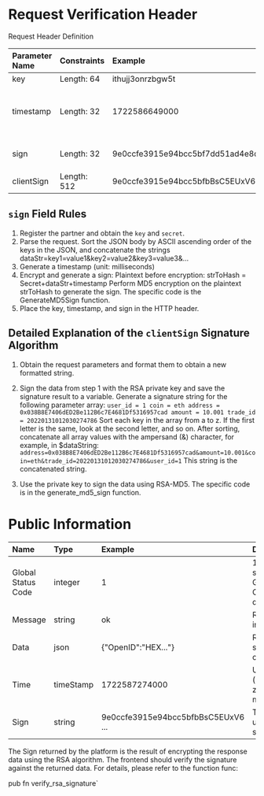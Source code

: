 
# Request Verification Header

Request Header Definition

| Parameter Name | Constraints | Example                            | Description                                          |
| :------------- | :---------- | :--------------------------------- | :--------------------------------------------------- |
| key            | Length: 64  | ithujj3onrzbgw5t                   | Partner key                                          |
| timestamp      | Length: 32  | 1722586649000                      | Timestamp of request initiation (unit: milliseconds) |
| sign           | Length: 32  | 9e0ccfe3915e94bcc5bf7dd51ad4e8d9   | Partner secret signature                             |
| clientSign     | Length: 512 | 9e0ccfe3915e94bcc5bfbBsC5EUxV6 ... | Partner RSA signature                                |

## `sign` Field Rules

1. Register the partner and obtain the `key` and `secret`.
2. Parse the request. Sort the JSON body by ASCII ascending order of the keys in the JSON, and concatenate the strings dataStr=key1=value1&key2=value2&key3=value3&...
3. Generate a timestamp (unit: milliseconds)
4. Encrypt and generate a sign: Plaintext before encryption: strToHash = Secret+dataStr+timestamp Perform MD5 encryption on the plaintext strToHash to generate the sign.
The specific code is the GenerateMD5Sign function.
5. Place the key, timestamp, and sign in the HTTP header.

## Detailed Explanation of the `clientSign` Signature Algorithm

1. Obtain the request parameters and format them to obtain a new formatted string.

2. Sign the data from step 1 with the RSA private key and save the signature result to a variable.
Generate a signature string for the following parameter array: `user_id = 1 coin = eth address = 0x038B8E7406dED2Be112B6c7E4681Df5316957cad amount = 10.001 trade_id = 20220131012030274786`
Sort each key in the array from a to z. If the first letter is the same, look at the second letter, and so on. After sorting, concatenate all array values ​​with the ampersand (&) character, for example, in $dataString:
`address=0x038B8E7406dED2Be112B6c7E4681Df5316957cad&amount=10.001&coin=eth&trade_id=20220131012030274786&user_id=1`
This string is the concatenated string.

3. Use the private key to sign the data using RSA-MD5. The specific code is in the generate_md5_sign function.

# Public Information

| Name               | Type      | Example                            | Description                                              |
| :----------------- | :-------- | :--------------------------------- | :------------------------------------------------------- |
| Global Status Code | integer   | 1                                  | 1 indicates success. See Global Status Code for details. |
| Message            | string    | ok                                 | Returns text information.                                |
| Data               | json      | {"OpenID":"HEX..."}                | Returns specific data content.                           |
| Time               | timeStamp | 1722587274000                      | UTC time (without time zone, in milliseconds).           |
| Sign               | string    | 9e0ccfe3915e94bcc5bfbBsC5EUxV6 ... | The platform uses RSA to sign all data.                  |

The Sign returned by the platform is the result of encrypting the response data using the RSA algorithm. The frontend should verify the signature against the returned data. For details, please refer to the function func: 

pub fn verify_rsa_signature`
